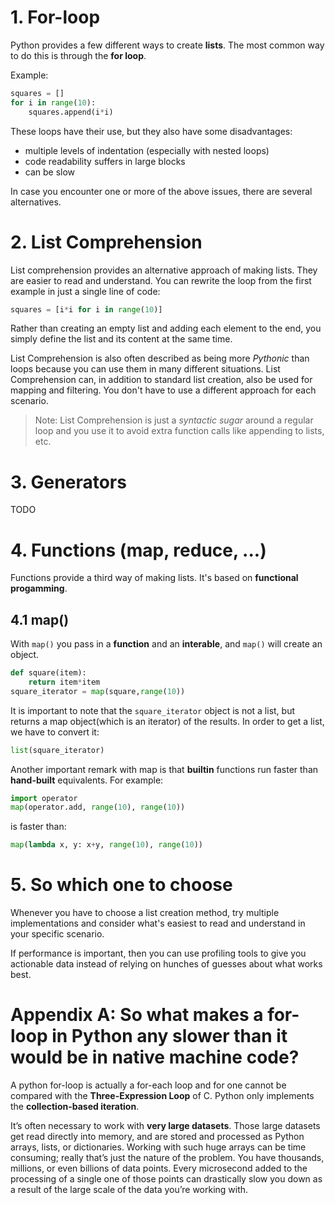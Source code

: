 # 1. For-loop
Python provides a few different ways to create **lists**. The most common way to do this is through the **for loop**. 

Example:
```python
squares = []
for i in range(10):
    squares.append(i*i)
```

These loops have their use, but they also have some disadvantages:

- multiple levels of indentation (especially with nested loops)
- code readability suffers in large blocks
- can be slow

In case you encounter one or more of the above issues, there are several alternatives.

# 2. List Comprehension
List comprehension provides an alternative approach of making lists. They are easier to read and understand.
You can rewrite the loop from the first example in just a single line of code:
```python
squares = [i*i for i in range(10)]
```
Rather than creating an empty list and adding each element to the end, you simply define the list and its content at the same time.

List Comprehension is also often described as being more _Pythonic_ than loops because you can use them in many different situations. List Comprehension can, in addition to standard list creation, also be used for mapping and filtering. You don't have to use a different approach for each scenario. 

> Note: List Comprehension is just a _syntactic sugar_ around a regular loop and you use it to avoid extra function calls like appending to lists, etc.

# 3. Generators
TODO

# 4. Functions (map, reduce, ...)
Functions provide a third way of making lists. It's based on **functional progamming**. 

## 4.1 map()
With `map()` you pass in a **function** and an **interable**, and `map()` will create an object.

```python
def square(item):
    return item*item
square_iterator = map(square,range(10))
```
It is important to note that the `square_iterator` object is not a list, but returns a map object(which is an iterator) of the results. In order to get a list, we have to convert it:
```python
list(square_iterator)
```
Another important remark with map is that **builtin** functions run faster than **hand-built** equivalents. For example:
```python
import operator
map(operator.add, range(10), range(10))
```
is faster than:
```python
map(lambda x, y: x+y, range(10), range(10))
```

# 5. So which one to choose
Whenever you have to choose a list creation method, try multiple implementations and consider what's easiest to read and understand in your specific scenario. 

If performance is important, then you can use profiling tools to give you actionable data instead of relying on hunches of guesses about what works best.


# Appendix A: So what makes a for-loop in Python any slower than it would be in native machine code?
A python for-loop is actually a for-each loop and for one cannot be compared with the **Three-Expression Loop** of C. Python only implements the **collection-based iteration**.

It’s often necessary to work with **very large datasets**. Those large datasets get read directly into memory, and are stored and processed as Python arrays, lists, or dictionaries. Working with such huge arrays can be time consuming; really that’s just the nature of the problem. You have thousands, millions, or even billions of data points. Every microsecond added to the processing of a single one of those points can drastically slow you down as a result of the large scale of the data you’re working with.

